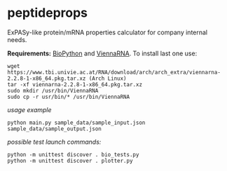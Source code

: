 # peptideprops
ExPASy-like protein/mRNA properties calculator for company internal needs.

**Requirements:** [BioPython](http://biopython.org/wiki/Biopython) and [ViennaRNA](http://rna.tbi.univie.ac.at). To install last one use:
```
wget https://www.tbi.univie.ac.at/RNA/download/arch/arch_extra/viennarna-2.2.8-1-x86_64.pkg.tar.xz (Arch Linux)
tar -xf viennarna-2.2.8-1-x86_64.pkg.tar.xz
sudo mkdir /usr/bin/ViennaRNA
sudo cp -r usr/bin/* /usr/bin/ViennaRNA
```

*usage example*
```
python main.py sample_data/sample_input.json sample_data/sample_output.json
```

*possible test launch commands:*

```
python -m unittest discover . bio_tests.py
python -m unittest discover . plotter.py
```
